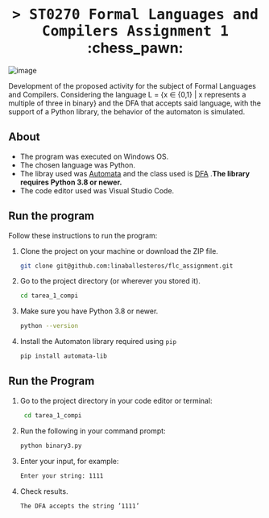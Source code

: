 <h1 align="center">
    <tt>> ST0270 Formal Languages and Compilers
Assignment 1 </tt> :chess_pawn:
</h1>

![image](https://github.com/linasofi13/flc_assignment/assets/103126242/c8136719-8c3c-440a-9b3a-fdc646f93f24)

Development of the proposed activity for the subject of Formal Languages and Compilers. Considering the language L = {x ∈ {0,1}
| x represents a multiple of three in binary} and the DFA that accepts said language, with the support of a Python library, the behavior of the automaton is simulated.

## About
- The program was executed on Windows OS.
- The chosen language was Python.
- The libray used was [Automata](https://caleb531.github.io/automata/) and the class used is [DFA](https://caleb531.github.io/automata/api/fa/class-dfa/) .**The library requires Python 3.8 or newer.**
- The code editor used was Visual Studio Code.

## Run the program

Follow these instructions to run the program:

1. Clone the project on your machine or download the ZIP file.

    ```bash
    git clone git@github.com:linaballesteros/flc_assignment.git
    ```
2. Go to the project directory (or wherever you stored it).

    ```bash
    cd tarea_1_compi
    ```
  
3. Make sure you have Python 3.8 or newer.
  
    ```bash
    python --version

    ```
4. Install the Automaton library required using `pip`

    ```bash
    pip install automata-lib
    ```

## Run the Program

1. Go to the project directory in your code editor or terminal:
   
    ```bash
     cd tarea_1_compi
    ```

3. Run the following in your command prompt:

    ```bash
    python binary3.py
    ```
    
4. Enter your input, for example:

    ```bash
    Enter your string: 1111 
    ```
5. Check results.
     ```bash
   The DFA accepts the string ’1111’
    ```


